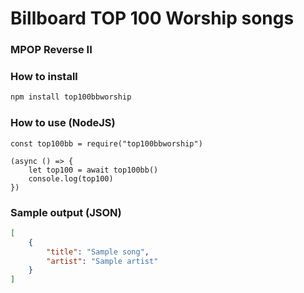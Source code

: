 # Billboard TOP 100 Worship songs
### MPOP Reverse II


### How to install
``` Bash
npm install top100bbworship
```

### How to use (NodeJS)
``` NodeJS
const top100bb = require("top100bbworship")

(async () => {
	let top100 = await top100bb()
	console.log(top100)
})
```

### Sample output (JSON)
``` JSON
[
	{
		"title": "Sample song",
		"artist": "Sample artist"
	}
]

```